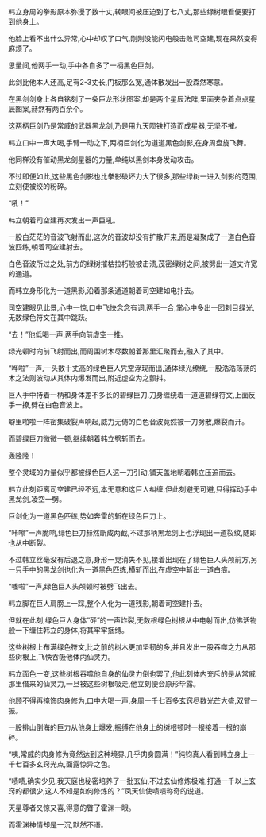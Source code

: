 
韩立身周的拳影原本弥漫了数十丈,转眼间被压迫到了七八丈,那些绿树眼看便要打到他身上。

他脸上看不出什么异常,心中却叹了口气,刚刚没能闪电般击败司空建,现在果然变得麻烦了。

思量间,他两手一动,手中各自多了一柄黑色巨剑。

此剑比他本人还高,足有2-3丈长,门板那么宽,通体散发出一股森然寒意。

在黑剑剑身上各自铭刻了一条巨龙形状图案,却是两个星辰法阵,里面夹杂着点点星辰图案,赫然有两百余个。

这两柄巨剑乃是常戚的武器黑龙剑,乃是用九天陨铁打造而成星器,无坚不摧。

韩立口中一声大喝,手臂一动之下,两柄巨剑化为道道黑色剑影,在身周盘旋飞舞。

他同样没有催动黑龙剑星器的力量,单纯以黑剑本身发动攻击。

不过即便如此,这些黑色剑影也比拳影破坏力大了很多,那些绿树一进入剑影的范围,立刻便被绞的粉碎。

“吼！”

韩立朝着司空建再次发出一声巨吼。

一股白茫茫的音波飞射而出,这次的音波却没有扩散开来,而是凝聚成了一道白色音波匹练,朝着司空建射去。

白色音波所过之处,前方的绿树摧枯拉朽般被击溃,茂密绿树之间,被劈出一道丈许宽的通道。

而韩立身形化为一道黑影,沿着那条通道朝着司空建如电扑去。

司空建眼见此景,心中一惊,口中飞快念念有词,两手一合,掌心中多出一团刺目绿光,无数绿色符文在其中跳跃。

“去！”他低喝一声,两手向前虚空一推。

绿光顿时向前飞射而出,而周围树木尽数朝着那里汇聚而去,融入了其中。

“哗啦”一声,一头数十丈高的绿色巨人凭空浮现而出,通体绿光缭绕,一股浩浩荡荡的木之法则波动从其体内爆发而出,附近虚空为之颤抖。

巨人手中持着一柄和身体差不多长的碧绿巨刀,刀身缠绕着一道道碧绿符文,上面反手一撩,劈在白色音波上。

噼里啪啦一阵密集破裂声响起,威力无俦的白色音波竟然被一刀劈散,爆裂而开。

而碧绿巨刀微微一顿,继续朝着韩立劈斩而去。

轰隆隆！

整个灵域的力量似乎都被绿色巨人这一刀引动,铺天盖地朝着韩立压迫而去。

韩立此刻距离司空建已经不远,本无意和这巨人纠缠,但此刻避无可避,只得挥动手中黑龙剑,凌空一劈。

巨剑化为一道黑色匹练,势如奔雷的斩在绿色巨刀上。

“咔嚓”一声脆响,绿色巨刀赫然断成两截,不过那柄黑龙剑上也浮现出一道裂纹,随即也从中断裂。

不过韩立丝毫没有后退之意,身形一晃消失不见,接着出现在了绿色巨人头颅前方,另一只手中的黑龙剑也化为一道黑色匹练,横斩而出,在虚空中斩出一道白痕。

“嗤啦”一声,绿色巨人头颅顿时被劈飞出去。

韩立脚在巨人肩膀上一踩,整个人化为一道残影,朝着司空建扑去。

但就在此刻,绿色巨人身体“砰”的一声炸裂,无数根绿色树根从中电射而出,仿佛活物般一下缠住韩立的身体,将其牢牢捆缚。

这些树根上布满绿色符文,比之前的树木更加坚韧的多,并且发出一股吞噬之力从那些树根上,飞快吞吸他体内仙灵力。

韩立面色一变,这些树根吞噬他自身的仙灵力倒也罢了,他此刻体内充斥的是从常戚那里借来的仙灵力,一旦被这些树根吸走,他立刻便会原形毕露。

他顾不得再掩饰肉身修为,口中大喝一声,身周一千七百多玄窍尽数光芒大盛,双臂一振。

一股排山倒海的巨力从他身上爆发,捆缚在他身上的树根顿时一根接着一根的崩碎。

“咦,常戚的肉身修为竟然达到这种境界,几乎肉身圆满！”纯钧真人看到韩立身上一千七百多玄窍光点,面露惊异之色。

“啧啧,确实少见,我天庭也秘密培养了一批玄仙,不过玄仙修炼极难,打通一千以上玄窍的都很少,这人不知是如何修炼的？”凤天仙使啧啧称奇的说道。

天星尊者又惊又喜,得意的瞥了霍渊一眼。

而霍渊神情却是一沉,默然不语。